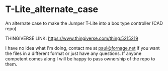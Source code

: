 # T-Lite_alternate_case
An alternate case to make the Jumper T-Lite into a box type controller (CAD repo)

THINGIVERSE LINK: https://www.thingiverse.com/thing:5215219


I have no idea what I'm doing, contact me at paul@fornage.net if you want the files in a different format or just have any questions. 
If anyone competent comes along I will be happy to pass ownership of the repo to them.
